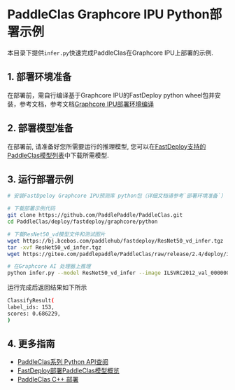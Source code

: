 # PaddleClas Graphcore IPU Python部署示例
本目录下提供`infer.py`快速完成PaddleClas在Graphcore IPU上部署的示例.

## 1. 部署环境准备
在部署前，需自行编译基于Graphcore IPU的FastDeploy python wheel包并安装，参考文档，参考文档[Graphcore IPU部署环境编译](https://github.com/PaddlePaddle/FastDeploy/blob/develop/docs/cn/build_and_install#自行编译安装)

## 2. 部署模型准备
在部署前, 请准备好您所需要运行的推理模型, 您可以在[FastDeploy支持的PaddleClas模型列表](../README.md)中下载所需模型.

## 3. 运行部署示例
```bash
# 安装FastDpeloy Graphcore IPU预测库 python包（详细文档请参考`部署环境准备`）

# 下载部署示例代码
git clone https://github.com/PaddlePaddle/PaddleClas.git
cd PaddleClas/deploy/fastdeploy/graphcore/python

# 下载ResNet50_vd模型文件和测试图片
wget https://bj.bcebos.com/paddlehub/fastdeploy/ResNet50_vd_infer.tgz
tar -xvf ResNet50_vd_infer.tgz
wget https://gitee.com/paddlepaddle/PaddleClas/raw/release/2.4/deploy/images/ImageNet/ILSVRC2012_val_00000010.jpeg

# 在Graphcore AI 处理器上推理
python infer.py --model ResNet50_vd_infer --image ILSVRC2012_val_00000010.jpeg --topk 1
```

运行完成后返回结果如下所示
```bash
ClassifyResult(
label_ids: 153,
scores: 0.686229,
)
```

## 4. 更多指南
- [PaddleClas系列 Python API查阅](https://www.paddlepaddle.org.cn/fastdeploy-api-doc/python/html/image_classification.html)
- [FastDeploy部署PaddleClas模型概览](../../)
- [PaddleClas C++ 部署](../cpp)
